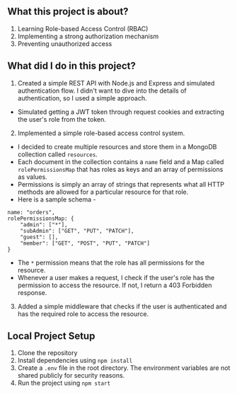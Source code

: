 ## What this project is about?

1. Learning Role-based Access Control (RBAC)
2. Implementing a strong authorization mechanism
3. Preventing unauthorized access

## What did I do in this project?

1. Created a simple REST API with Node.js and Express and simulated authentication flow. I didn't want to dive into the details of authentication, so I used a simple approach.

- Simulated getting a JWT token through request cookies and extracting the user's role from the token.

2. Implemented a simple role-based access control system.

- I decided to create multiple resources and store them in a MongoDB collection called `resources`.
- Each document in the collection contains a `name` field and a Map called `rolePermissionsMap` that has roles as keys and an array of permissions as values.
- Permissions is simply an array of strings that represents what all HTTP methods are allowed for a particular resource for that role.
- Here is a sample schema -

```
name: "orders",
rolePermissionsMap: {
    "admin": ["*"],
    "subAdmin": ["GET", "PUT", "PATCH"],
    "guest": [],
    "member": ["GET", "POST", "PUT", "PATCH"]
}
```

- The `*` permission means that the role has all permissions for the resource.
- Whenever a user makes a request, I check if the user's role has the permission to access the resource. If not, I return a 403 Forbidden response.

3. Added a simple middleware that checks if the user is authenticated and has the required role to access the resource.

## Local Project Setup

1. Clone the repository
2. Install dependencies using `npm install`
3. Create a `.env` file in the root directory. The environment variables are not shared publicly for security reasons.
4. Run the project using `npm start`
